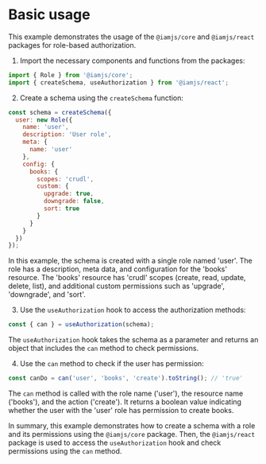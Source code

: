 # Basic usage

This example demonstrates the usage of the `@iamjs/core` and `@iamjs/react` packages for role-based authorization.

1. Import the necessary components and functions from the packages:

```javascript
import { Role } from '@iamjs/core';
import { createSchema, useAuthorization } from '@iamjs/react';
```

2. Create a schema using the `createSchema` function:

```javascript
const schema = createSchema({
  user: new Role({
    name: 'user',
    description: 'User role',
    meta: {
      name: 'user'
    },
    config: {
      books: {
        scopes: 'crudl',
        custom: {
          upgrade: true,
          downgrade: false,
          sort: true
        }
      }
    }
  })
});
```

In this example, the schema is created with a single role named 'user'. The role has a description, meta data, and configuration for the 'books' resource. The 'books' resource has 'crudl' scopes (create, read, update, delete, list), and additional custom permissions such as 'upgrade', 'downgrade', and 'sort'.

3. Use the `useAuthorization` hook to access the authorization methods:

```javascript
const { can } = useAuthorization(schema);
```

The `useAuthorization` hook takes the schema as a parameter and returns an object that includes the `can` method to check permissions.

4. Use the `can` method to check if the user has permission:

```javascript
const canDo = can('user', 'books', 'create').toString(); // 'true'
```

The `can` method is called with the role name ('user'), the resource name ('books'), and the action ('create'). It returns a boolean value indicating whether the user with the 'user' role has permission to create books.

In summary, this example demonstrates how to create a schema with a role and its permissions using the `@iamjs/core` package. Then, the `@iamjs/react` package is used to access the `useAuthorization` hook and check permissions using the `can` method.&#x20;
